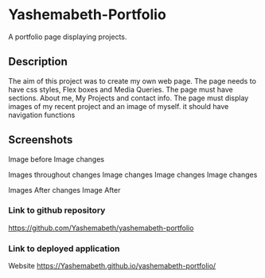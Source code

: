 # Yashemabeth-Portfolio
A portfolio page displaying projects.
## Description
The aim of this project was to create my own web page. The page needs to have css styles, Flex boxes and Media Queries. The page must have sections. About me, My Projects and contact info. The page must display images of my recent project and an image of myself. it should have navigation functions

## Screenshots
Image before
Image changes

Images throughout changes
Image changes Image changes Image changes

Images After changes
Image After

### Link to github repository 
https://github.com/Yashemabeth/yashemabeth-portfolio

### Link to deployed application
Website
https://Yashemabeth.github.io/yashemabeth-portfolio/
